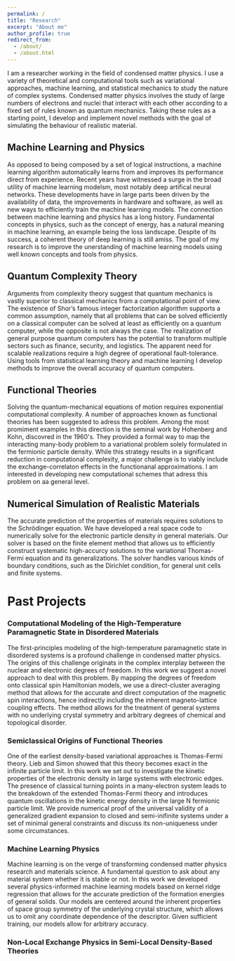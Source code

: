 ```yaml
---
permalink: /
title: "Research"
excerpt: "About me"
author_profile: true
redirect_from: 
  - /about/
  - /about.html
---
```


I am a researcher working in the field of condensed matter physics. I use a variety of theoretical and computational tools such as variational approaches, machine learning, and statistical mechanics to study the nature of complex systems. Condensed matter physics involves the study of large numbers of electrons and nuclei that interact with each other according to a fixed set of rules known as quantum mechanics. Taking these rules as a starting point, I develop and implement novel methods with the goal of simulating the behaviour of realistic material. 

## Machine Learning and Physics

As opposed to being composed by a set of logical instructions, a machine learning algorithm automatically learns from and improves its performance direct from experience. Recent years have witnessed a surge in the broad utility of machine learning modelsm, most notably deep artifical neural networks. These developments have in large parts been driven by the availability of data, the improvements in hardware and software, as well as new ways to efficiently train the machine learning models. The connection between machine learning and physics has a long history. Fundamental concepts in physics, such as the concept of energy, has a natural meaning in machine learning, an example being the loss landscape. Despite of its success, a coherent theory of deep learning is still amiss. The goal of my research is to improve the unerstanding of machine learning models using well known concepts and tools from physics. 

## Quantum Complexity Theory

Arguments from complexity theory suggest that quantum mechanics is vastly superior to classical mechanics from a computational point of view. The existence of Shor’s famous integer factorization algorithm supports a common assumption, namely that all problems that can be solved efficiently on a classical computer can be solved at least as efficiently on a quantum computer, while the opposite is not always the case. The realization of general purpose quantum computers has the potential to transform multiple sectors such as finance, security, and logistics. The apparent need for scalable realizations require a high degree of operational fault-tolerance. Using tools from statistical learning theory and machine learning I develop methods to improve the overall accuracy of quantum computers. 

## Functional Theories

Solving the quantum-mechanical equations of motion requires exponential computational complexity. A number of approaches known as functional theories has been suggested to adress this problem. Among the most promiment examples in this direction is the seminal work by Hohenberg and Kohn, discovred in the 1960's. They provided a formal way to map the interacting many-body problem to a variational problem solely formulated in the fermionic particle density. While this strategy results in a significant reduction in computational complexity, a major challenge is to viably include the exchange-correlaton effects in the functionanal approximations. I am interested in developing new computational schemes that adress this problem on aa general level. 

## Numerical Simulation of Realistic Materials

The accurate prediction of the properties of materials requires solutions to the Schrödinger equation. We have developed a real space code to numerically solve for the electronic particle density in general materials. Our solver is based on the finite element method that allows us to efficiently construct systematic high-accurcy solutions to the variational Thomas-Fermi equation and its generalizations. The solver handles various kinds of boundary conditions, such as the Dirichlet condition, for general unit cells and finite systems. 

# Past Projects

### Computational Modeling of the High-Temperature Paramagnetic State in Disordered Materials

The first-principles modeling of the high-temperature paramagnetic state in disordered systems is a profound challenge in condensed matter physics. The origins of this challenge originats in the complex interplay between the nuclear and electronic degrees of freedom. In this work we suggest a novel approach to deal with this problem. By mapping the degrees of freedom onto classical spin Hamiltonian models, we use a direct-cluster averaging method that allows for the accurate and direct computation of the magnetic spin interactions, hence indirectly including the inherent magneto-lattice coupling effects. The method allows for the treatment of general systems with no underlying crystal symmetry and arbitrary degrees of chemical and topological disorder. 

### Semiclassical Origins of Functional Theories 

One of the earliest density-based variational approaches is Thomas-Fermi theory. Lieb and Simon showed that this theory becomes exact in the infinite particle limit. In this work we set out to investigate the kinetic properties of the electronic density in large systems with electronic edges. The presence of classical turning points in a many-electron system leads to the breakdown of the extended Thomas-Fermi theory and introduces quantum oscillations in the kinetic energy density in the large N fermionic particle limit. We provide numerical proof of the universal validity of a generalized gradient expansion to closed and semi-inifinite systems under a set of minimal general constraints and discuss its non-uniqueness under some circumstances. 

### Machine Learning Physics 

Machine learning is on the verge of transforming condensed matter physics research and materials science. A fundamental question to ask about any material system whether it is stable or not. In this work we developed several physics-informed machine learning models based on kernel ridge regression that allows for the accurate prediction of the formation energies of general solids. Our models are centered around the inherent properties of space group symmetry of the underlying crystal structure, which allows us to omit any coordinate dependence of the descriptor. Given sufficient training, our models allow for arbitrary accuracy.  

### Non-Local Exchange Physics in Semi-Local Density-Based Theories


